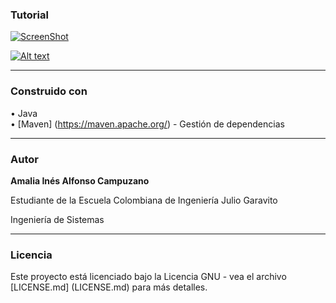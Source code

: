 ### Tutorial
[![ScreenShot](https://raw.github.com/GabLeRoux/WebMole/master/ressources/WebMole_Youtube_Video.png)](https://youtu.be/3-TDPMSRJ4s)

[![Alt text](https://img.youtube.com/vi/VID/0.jpg)](https://youtu.be/3-TDPMSRJ4s)
___
### Construido con

• Java  
• [Maven] (https://maven.apache.org/) - Gestión de dependencias

___
### Autor

**Amalia Inés Alfonso Campuzano** 

Estudiante de la Escuela Colombiana de Ingeniería Julio Garavito

Ingeniería de Sistemas
___
### Licencia

Este proyecto está licenciado bajo la Licencia GNU - vea el archivo [LICENSE.md] (LICENSE.md) para más detalles.

